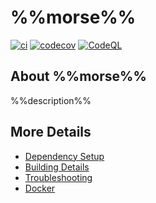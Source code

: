 # %%morse%%

[![ci](https://github.com/%%myorg%%/%%morse%%/actions/workflows/ci.yml/badge.svg)](https://github.com/%%myorg%%/%%morse%%/actions/workflows/ci.yml)
[![codecov](https://codecov.io/gh/%%myorg%%/%%morse%%/branch/main/graph/badge.svg)](https://codecov.io/gh/%%myorg%%/%%morse%%)
[![CodeQL](https://github.com/%%myorg%%/%%morse%%/actions/workflows/codeql-analysis.yml/badge.svg)](https://github.com/%%myorg%%/%%morse%%/actions/workflows/codeql-analysis.yml)

## About %%morse%%
%%description%%


## More Details

 * [Dependency Setup](README_dependencies.md)
 * [Building Details](README_building.md)
 * [Troubleshooting](README_troubleshooting.md)
 * [Docker](README_docker.md)
